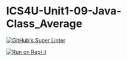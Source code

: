 # ICS4U-Unit1-09-Java-Class_Average
[![GitHub's Super Linter](https://github.com/Sean-McLeod/ICS4U-Unit1-09-Java-Class_Average/workflows/GitHub's%20Super%20Linter/badge.svg)](https://github.com/Sean-McLeod/ICS4U-Unit1-09-Java-Class_Average/actions)

[![Run on Repl.it](https://repl.it/badge/github/Sean-McLeod/ICS4U-Unit1-09-Java-Class_Average)](https://repl.it/github/ICS4U-Unit1-09-Java-Class_Average)
